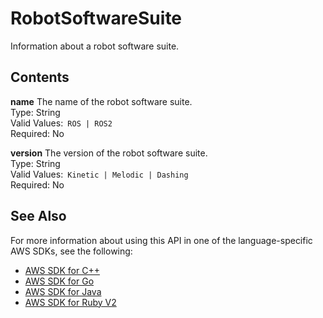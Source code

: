 # RobotSoftwareSuite<a name="API_RobotSoftwareSuite"></a>

Information about a robot software suite\.

## Contents<a name="API_RobotSoftwareSuite_Contents"></a>

 **name**   <a name="robomaker-Type-RobotSoftwareSuite-name"></a>
The name of the robot software suite\.  
Type: String  
Valid Values:` ROS | ROS2`   
Required: No

 **version**   <a name="robomaker-Type-RobotSoftwareSuite-version"></a>
The version of the robot software suite\.  
Type: String  
Valid Values:` Kinetic | Melodic | Dashing`   
Required: No

## See Also<a name="API_RobotSoftwareSuite_SeeAlso"></a>

For more information about using this API in one of the language\-specific AWS SDKs, see the following:
+  [AWS SDK for C\+\+](https://docs.aws.amazon.com/goto/SdkForCpp/robomaker-2018-06-29/RobotSoftwareSuite) 
+  [AWS SDK for Go](https://docs.aws.amazon.com/goto/SdkForGoV1/robomaker-2018-06-29/RobotSoftwareSuite) 
+  [AWS SDK for Java](https://docs.aws.amazon.com/goto/SdkForJava/robomaker-2018-06-29/RobotSoftwareSuite) 
+  [AWS SDK for Ruby V2](https://docs.aws.amazon.com/goto/SdkForRubyV2/robomaker-2018-06-29/RobotSoftwareSuite) 